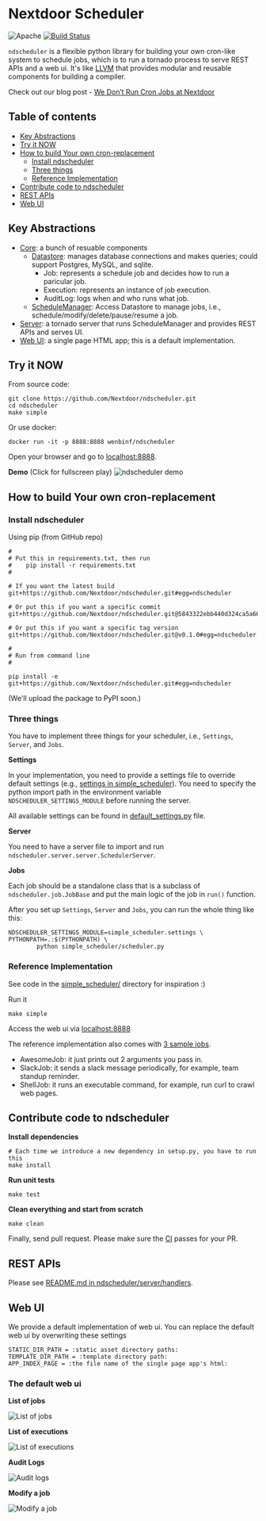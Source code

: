 # Nextdoor Scheduler

![Apache](https://img.shields.io/hexpm/l/plug.svg) 
[![Build Status](https://travis-ci.org/Nextdoor/ndscheduler.svg)](https://travis-ci.org/Nextdoor/ndscheduler)

``ndscheduler`` is a flexible python library for building your own cron-like system to schedule jobs, which is to run a tornado process to serve REST APIs and a web ui. It's like [LLVM](http://llvm.org/) that provides modular and reusable components for building a compiler. 

Check out our blog post - [We Don’t Run Cron Jobs at Nextdoor](https://engblog.nextdoor.com/2015/06/10/we-do-not-run-cron-jobs-at-nextdoor/)

## Table of contents
  
  * [Key Abstractions](#key-abstractions)
  * [Try it NOW](#try-it-now)
  * [How to build Your own cron-replacement](#how-to-build-your-own-cron-replacement)
    * [Install ndscheduler](#install-ndscheduler)
    * [Three things](#three-things)
    * [Reference Implementation](#reference-implementation)   
  * [Contribute code to ndscheduler](#contribute-code-to-ndscheduler)
  * [REST APIs](#rest-apis)
  * [Web UI](#web-ui)

## Key Abstractions

* [Core](https://github.com/Nextdoor/ndscheduler/tree/master/ndscheduler/core): a bunch of resuable components
  * [Datastore](https://github.com/Nextdoor/ndscheduler/tree/master/ndscheduler/core/datastore): manages database connections and makes queries; could support Postgres, MySQL, and sqlite.
    * Job: represents a schedule job and decides how to run a paricular job.
    * Execution: represents an instance of job execution.
    * AuditLog: logs when and who runs what job.
  * [ScheduleManager](https://github.com/Nextdoor/ndscheduler/blob/master/ndscheduler/core/scheduler_manager.py): Access Datastore to manage jobs, i.e., schedule/modify/delete/pause/resume a job.
* [Server](https://github.com/Nextdoor/ndscheduler/tree/master/ndscheduler/server): a tornado server that runs ScheduleManager and provides REST APIs and serves UI.
* [Web UI](https://github.com/Nextdoor/ndscheduler/tree/master/ndscheduler/static): a single page HTML app; this is a default implementation.

## Try it NOW

From source code:

    git clone https://github.com/Nextdoor/ndscheduler.git
    cd ndscheduler
    make simple

Or use docker:

    docker run -it -p 8888:8888 wenbinf/ndscheduler
    
Open your browser and go to [localhost:8888](http://localhost:8888). 

**Demo**
(Click for fullscreen play)
![ndscheduler demo](https://giant.gfycat.com/NastyBossyBeaver.gif)

## How to build Your own cron-replacement

### Install ndscheduler
Using pip (from GitHub repo)

    #
    # Put this in requirements.txt, then run
    #    pip install -r requirements.txt
    #

    # If you want the latest build
    git+https://github.com/Nextdoor/ndscheduler.git#egg=ndscheduler

    # Or put this if you want a specific commit
    git+https://github.com/Nextdoor/ndscheduler.git@5843322ebb440d324ca5a66ba55fea1fd00dabe8

    # Or put this if you want a specific tag version
    git+https://github.com/Nextdoor/ndscheduler.git@v0.1.0#egg=ndscheduler
    
    #
    # Run from command line
    #

    pip install -e git+https://github.com/Nextdoor/ndscheduler.git#egg=ndscheduler

(We'll upload the package to PyPI soon.)

### Three things

You have to implement three things for your scheduler, i.e., ``Settings``, ``Server``, and ``Jobs``.

**Settings**

In your implementation, you need to provide a settings file to override default settings (e.g., [settings in simple_scheduler](https://github.com/Nextdoor/ndscheduler/blob/master/simple_scheduler/settings.py)). You need to specify the python import path in the environment variable ``NDSCHEDULER_SETTINGS_MODULE`` before running the server.

All available settings can be found in [default_settings.py](https://github.com/Nextdoor/ndscheduler/blob/master/ndscheduler/default_settings.py) file.

**Server**

You need to have a server file to import and run ``ndscheduler.server.server.SchedulerServer``.

**Jobs**

Each job should be a standalone class that is a subclass of ``ndscheduler.job.JobBase`` and put the main logic of the job in ``run()`` function.

After you set up ``Settings``, ``Server`` and ``Jobs``, you can run the whole thing like this:

    NDSCHEDULER_SETTINGS_MODULE=simple_scheduler.settings \
    PYTHONPATH=.:$(PYTHONPATH) \
		    python simple_scheduler/scheduler.py

### Reference Implementation

See code in the [simple_scheduler/](https://github.com/Nextdoor/ndscheduler/tree/master/simple_scheduler) directory for inspiration :)

Run it

    make simple
    
Access the web ui via [localhost:8888](http://localhost:8888)

The reference implementation also comes with [3 sample jobs](https://github.com/Nextdoor/ndscheduler/tree/master/simple_scheduler/jobs).
* AwesomeJob: it just prints out 2 arguments you pass in.
* SlackJob: it sends a slack message periodically, for example, team standup reminder.
* ShellJob: it runs an executable command, for example, run curl to crawl web pages.

## Contribute code to ndscheduler

**Install dependencies**

    # Each time we introduce a new dependency in setup.py, you have to run this
    make install

**Run unit tests**

    make test
    
**Clean everything and start from scratch**
    
    make clean

Finally, send pull request. Please make sure the [CI](https://travis-ci.org/Nextdoor/ndscheduler) passes for your PR.

## REST APIs

Please see [README.md in ndscheduler/server/handlers](https://github.com/Nextdoor/ndscheduler/blob/master/ndscheduler/server/handlers/README.md).

## Web UI

We provide a default implementation of web ui. You can replace the default web ui by overwriting these settings

    STATIC_DIR_PATH = :static asset directory paths:
    TEMPLATE_DIR_PATH = :template directory path:
    APP_INDEX_PAGE = :the file name of the single page app's html:
    
### The default web ui

**List of jobs**

![List of jobs](http://i.imgur.com/dGILbkZ.png)

**List of executions**

![List of executions](http://i.imgur.com/JpjzrlU.png)

**Audit Logs**

![Audit logs](http://i.imgur.com/eHLzHhw.png)

**Modify a job**

![Modify a job](http://i.imgur.com/aWv6xOR.png)
